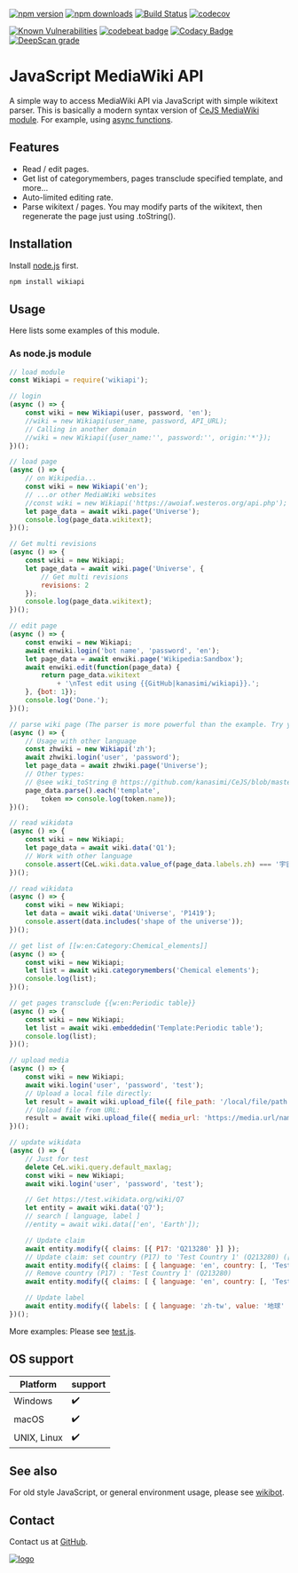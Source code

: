 ﻿[![npm version](https://badge.fury.io/js/wikiapi.svg)](https://www.npmjs.com/package/wikiapi)
[![npm downloads](https://img.shields.io/npm/dm/wikiapi.svg)](https://www.npmjs.com/package/wikiapi)
[![Build Status](https://travis-ci.org/kanasimi/wikiapi.svg?branch=master)](https://travis-ci.org/kanasimi/wikiapi)
[![codecov](https://codecov.io/gh/kanasimi/wikiapi/branch/master/graph/badge.svg)](https://codecov.io/gh/kanasimi/wikiapi)

[![Known Vulnerabilities](https://snyk.io/test/github/kanasimi/wikiapi/badge.svg?targetFile=package.json)](https://snyk.io/test/github/kanasimi/wikiapi?targetFile=package.json)
[![codebeat badge](https://codebeat.co/badges/47d3b442-fd49-4142-a69b-05171bf8fe36)](https://codebeat.co/projects/github-com-kanasimi-wikiapi-master)
[![Codacy Badge](https://api.codacy.com/project/badge/Grade/02aa4b9cc9df4fa9b10389abbb139ebf)](https://app.codacy.com/app/kanasimi/wikiapi?utm_source=github.com&utm_medium=referral&utm_content=kanasimi/wikiapi&utm_campaign=Badge_Grade_Dashboard)
[![DeepScan grade](https://deepscan.io/api/teams/4788/projects/6757/branches/58325/badge/grade.svg)](https://deepscan.io/dashboard#view=project&tid=4788&pid=6757&bid=58325)

# JavaScript MediaWiki API
A simple way to access MediaWiki API via JavaScript with simple wikitext parser.
This is basically a modern syntax version of [CeJS MediaWiki module](https://github.com/kanasimi/CeJS/blob/master/application/net/wiki). For example, using [async functions](https://developer.mozilla.org/en-US/docs/Web/JavaScript/Reference/Statements/async_function).

## Features
*   Read / edit pages.
*   Get list of categorymembers, pages transclude specified template, and more...
*   Auto-limited editing rate.
*   Parse wikitext / pages. You may modify parts of the wikitext, then regenerate the page just using .toString().

## Installation
Install [node.js](https://nodejs.org/) first.

```bash
npm install wikiapi
```

## Usage
Here lists some examples of this module.

### As node.js module
```javascript
// load module
const Wikiapi = require('wikiapi');

// login
(async () => {
	const wiki = new Wikiapi(user, password, 'en');
	//wiki = new Wikiapi(user_name, password, API_URL);
	// Calling in another domain
	//wiki = new Wikiapi({user_name:'', password:'', origin:'*'});
})();

// load page
(async () => {
	// on Wikipedia...
	const wiki = new Wikiapi('en');
	// ...or other MediaWiki websites
	//const wiki = new Wikiapi('https://awoiaf.westeros.org/api.php');
	let page_data = await wiki.page('Universe');
	console.log(page_data.wikitext);
})();

// Get multi revisions
(async () => {
	const wiki = new Wikiapi;
	let page_data = await wiki.page('Universe', {
		// Get multi revisions
		revisions: 2
	});
	console.log(page_data.wikitext);
})();

// edit page
(async () => {
	const enwiki = new Wikiapi;
	await enwiki.login('bot name', 'password', 'en');
	let page_data = await enwiki.page('Wikipedia:Sandbox');
	await enwiki.edit(function(page_data) {
		return page_data.wikitext
			+ '\nTest edit using {{GitHub|kanasimi/wikiapi}}.';
	}, {bot: 1});
	console.log('Done.');
})();

// parse wiki page (The parser is more powerful than the example. Try yourself!)
(async () => {
	// Usage with other language
	const zhwiki = new Wikiapi('zh');
	await zhwiki.login('user', 'password');
	let page_data = await zhwiki.page('Universe');
	// Other types:
	// @see wiki_toString @ https://github.com/kanasimi/CeJS/blob/master/application/net/wiki/parser.js
	page_data.parse().each('template',
		token => console.log(token.name));
})();

// read wikidata
(async () => {
	const wiki = new Wikiapi;
	let page_data = await wiki.data('Q1');
	// Work with other language
	console.assert(CeL.wiki.data.value_of(page_data.labels.zh) === '宇宙');
})();

// read wikidata
(async () => {
	const wiki = new Wikiapi;
	let data = await wiki.data('Universe', 'P1419');
	console.assert(data.includes('shape of the universe'));
})();

// get list of [[w:en:Category:Chemical_elements]]
(async () => {
	const wiki = new Wikiapi;
	let list = await wiki.categorymembers('Chemical elements');
	console.log(list);
})();

// get pages transclude {{w:en:Periodic table}}
(async () => {
	const wiki = new Wikiapi;
	let list = await wiki.embeddedin('Template:Periodic table');
	console.log(list);
})();

// upload media
(async () => {
	const wiki = new Wikiapi;
	await wiki.login('user', 'password', 'test');
	// Upload a local file directly:
	let result = await wiki.upload_file({ file_path: '/local/file/path', comment: '', text: '' });
	// Upload file from URL:
	result = await wiki.upload_file({ media_url: 'https://media.url/name.jpg', comment: '', text: '' });
})();

// update wikidata
(async () => {
	// Just for test
	delete CeL.wiki.query.default_maxlag;
	const wiki = new Wikiapi;
	await wiki.login('user', 'password', 'test');

	// Get https://test.wikidata.org/wiki/Q7
	let entity = await wiki.data('Q7');
	// search [ language, label ]
	//entity = await wiki.data(['en', 'Earth']);

	// Update claim
	await entity.modify({ claims: [{ P17: 'Q213280' }] });
	// Update claim: set country (P17) to 'Test Country 1' (Q213280) ([language, label] as entity)
	await entity.modify({ claims: [ { language: 'en', country: [, 'Test Country 1'] } ] });
	// Remove country (P17) : 'Test Country 1' (Q213280)
	await entity.modify({ claims: [ { language: 'en', country: [, 'Test Country 1'], remove: true } ] });

	// Update label
	await entity.modify({ labels: [ { language: 'zh-tw', value: '地球' } ] });
})();
```

More examples: Please see [test.js](https://github.com/kanasimi/wikiapi/blob/master/_test%20suite/test.js).

## OS support
| Platform    | support |
| ----------- | ------- |
| Windows     | ✔️       |
| macOS       | ✔️       |
| UNIX, Linux | ✔️       |

## See also
For old style JavaScript, or general environment usage, please see [wikibot](https://github.com/kanasimi/wikibot).

## Contact
Contact us at [GitHub](https://github.com/kanasimi/wikiapi/issues).

[![logo](https://raw.githubusercontent.com/kanasimi/CeJS/master/_test%20suite/misc/logo.jpg)](http://lyrics.meicho.com.tw/)
